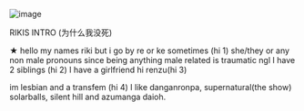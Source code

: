 ![image](https://github.com/user-attachments/assets/e4e8f802-83d2-412d-9d0d-305827b17a70)

 RIKIS INTRO (为什么我没死)

★ hello my names riki but i go by re or ke sometimes (hi 1)
she/they or any non male pronouns since being anything male related is traumatic ngl
I have 2 siblings (hi 2)
I have a girlfriend hi renzu(hi 3)

im lesbian and a transfem (hi 4)
I like danganronpa, supernatural(the show) solarballs, silent hill and azumanga daioh.
